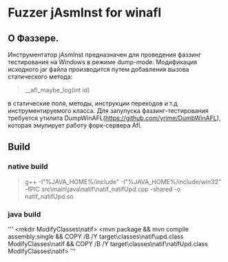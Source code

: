 # Fuzzer jAsmInst for winafl

## О Фаззере.
Инструментатор jAsmInst предназначен для проведения фаззинг тестирования на Windows в режиме dump-mode. Модификация исходного jar файла производится путем добавления вызова статического метода:
>__afl_maybe_log(int id)

в статические поля, методы, инструкции переходов и т.д инструментируемого класса.
Для запупуска фаззинг-тестирования требуется утилита DumpWinAFL(https://github.com/yrime/DumbWinAFL), которая эмулирует работу форк-сервера Afl.

## Build
### native build
> g++ -I"%JAVA_HOME%/include" -I"%JAVA_HOME%/include/win32" -fPIC src\main\java\natif\natif_natifUpd.cpp -shared -o natif_natifUpd.so
### java build
'''
<mkdir ModifyClasses\natif>
<mvn package && mvn compile assembly:single && COPY /B /Y target\classes\natif\upd.class ModifyClasses\natif && COPY /B /Y target\classes\natif\natifUpd.class ModifyClasses\natif>
'''

